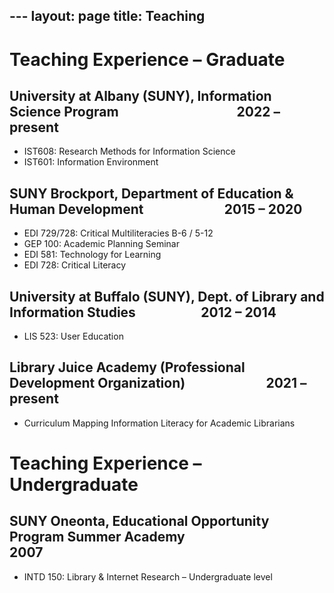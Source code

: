 --- layout: page
title: Teaching
---

# Teaching Experience – Graduate

## University at Albany (SUNY), Information Science Program                                      2022 – present 

*   IST608: Research Methods for Information Science
*   IST601: Information Environment

## SUNY Brockport, Department of Education & Human Development                          2015 – 2020

*   EDI 729/728: Critical Multiliteracies B-6 / 5-12
*   GEP 100: Academic Planning Seminar 
*   EDI 581: Technology for Learning
*   EDI 728: Critical Literacy

## University at Buffalo (SUNY), Dept. of Library and Information Studies                     2012 – 2014

*   LIS 523: User Education

## Library Juice Academy (Professional Development Organization)                          2021 – present

*   Curriculum Mapping Information Literacy for Academic Librarians

# Teaching Experience – Undergraduate

## SUNY Oneonta, Educational Opportunity Program Summer Academy                                    2007

*   INTD 150: Library & Internet Research – Undergraduate level